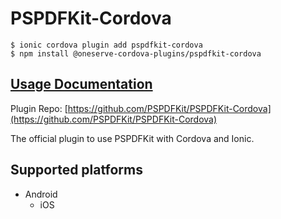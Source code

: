 # PSPDFKit-Cordova

```
$ ionic cordova plugin add pspdfkit-cordova
$ npm install @oneserve-cordova-plugins/pspdfkit-cordova
```

## [Usage Documentation](https://oneserve.gitbook.io/oneserve-cordova-plugins/plugins/pspdfkit-cordova/)

Plugin Repo: [https://github.com/PSPDFKit/PSPDFKit-Cordova](https://github.com/PSPDFKit/PSPDFKit-Cordova)

The official plugin to use PSPDFKit with Cordova and Ionic.

## Supported platforms

- Android
  - iOS
  


